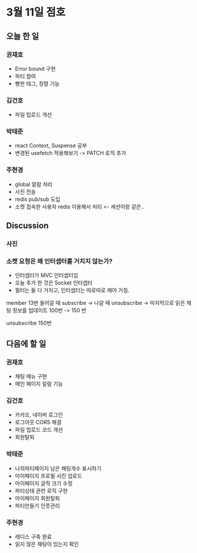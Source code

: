 # 3월 11일 점호

## 오늘 한 일

### 권재호

- Error bound 구현
- 파티 참여
- 빵판 태그, 정렬 기능

### 김건호

- 파일 업로드 개선

### 박태준

- react Context, Suspense 공부
- 변경된 usefetch 적용해보기 -> PATCH 로직 추가

### 주현경

- global 알람 처리
- 사진 전송
- redis pub/sub 도입
- 소켓 접속한 사용자 redis 이용해서 처리 <- 세션이랑 같은..

## Discussion

### 사진

### 소켓 요청은 왜 인터셉터를 거치지 않는가?

- 인터셉터가 MVC 인터셉터임
- 오늘 추가 한 것은 Socket 인터셉터
- 필터는 둘 다 거치고, 인터셉터는 따로따로 해야 거침.

member 13번
들어갈 때 subscribe ->
나갈 때 unsubscribe -> 마지막으로 읽은 채팅 정보를 업데이트
100번 -> 150 번

unsubscribe
150번

## 다음에 할 일

### 권재호

- 채팅 메뉴 구현
- 메인 페이지 알람 기능

### 김건호

- 카카오, 네이버 로그인
- 로그아웃 CORS 해결
- 파일 업로드 코드 개선
- 회원탈퇴

### 박태준

- 나의파티페이지 남은 채팅개수 표시하기
- 마이페이지 프로필 사진 업로드
- 마이페이지 글작 크기 수정
- 파티상태 관련 로직 구현
- 마이페이지 회원탈퇴
- 파티만들기 인풋관리

### 주현경

- 레디스 구축 완료
- 읽지 않은 채팅이 있는지 확인
